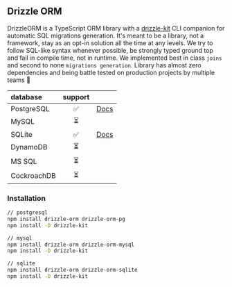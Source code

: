 ## Drizzle ORM
DrizzleORM is a TypeScript ORM library with a [drizzle-kit](#migrations) CLI companion for automatic SQL migrations generation. 
It's meant to be a library, not a framework, stay as an opt-in solution all the time at any levels. 
We try to follow SQL-like syntax whenever possible, be strongly typed ground top and fail in compile time, not in runtime. 
We implemented best in class `joins` and second to none `migrations generation`. 
Library has almost zero dependencies and being battle tested on production projects by multiple teams 🚀

| database    | support |            |
|:--          |  :---:  | :--        |
| PostgreSQL  | ✅      |[Docs](https://github.com/drizzle-team/drizzle-orm/tree/main/drizzle-orm-pg)|
| MySQL       | ⏳      |            |            
| SQLite      | ✅      |[Docs](https://github.com/drizzle-team/drizzle-orm/tree/main/drizzle-orm-sqlite)|  
| DynamoDB    | ⏳      |            |
| MS SQL      | ⏳      |            |
| CockroachDB | ⏳      |            |

### Installation
```bash
// postgresql
npm install drizzle-orm drizzle-orm-pg
npm install -D drizzle-kit

// mysql
npm install drizzle-orm drizzle-orm-mysql
npm install -D drizzle-kit

// sqlite
npm install drizzle-orm drizzle-orm-sqlite
npm install -D drizzle-kit
```
